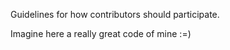  Guidelines for how contributors should participate.

 Imagine here a really great code of mine :=)
